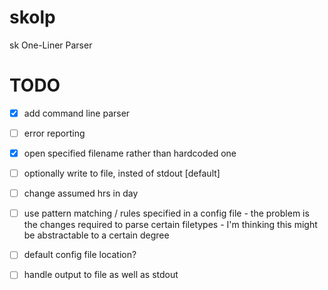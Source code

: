 # skolp
sk One-Liner Parser


# TODO

- [x] add command line parser  
- [ ] error reporting  
- [x] open specified filename rather than hardcoded one  
- [ ] optionally write to file, insted of stdout [default]  
- [ ] change assumed hrs in day  
- [ ] use pattern matching / rules specified in a config file  - the problem is the changes required to parse certain filetypes - I'm thinking this might be abstractable to a certain degree
- [ ] default config file location?  
- [ ] handle output to file as well as stdout

